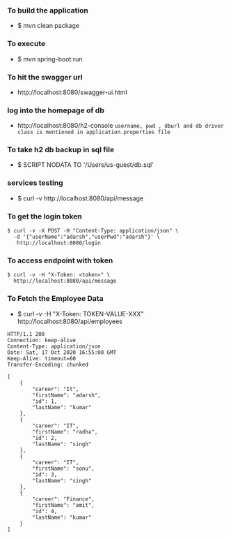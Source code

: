 
### To build the application
* $ mvn clean package

### To execute 
* $ mvn spring-boot:run

### To hit the swagger url
* http://localhost:8080/swagger-ui.html

### log into the homepage of db
* http://localhost:8080/h2-console
``` username, pwd , dburl and db driver class is mentioned in application.properties file ```

### To take h2 db backup in sql file 
* $ SCRIPT NODATA TO '/Users/us-guest/db.sql' 

### services testing 

* $ curl -v http://localhost:8080/api/message

### To get the login token 
````
$ curl -v -X POST -H "Content-Type: application/json" \
  -d '{"userName":"adarsh","userPwd":"adarsh"}' \
   http://localhost:8080/login
````
### To access endpoint with token 
````
$ curl -v -H "X-Token: <token>" \
  http://localhost:8080/api/message
````

### To Fetch the Employee Data 
* $ curl -v -H "X-Token: TOKEN-VALUE-XXX" \
      http://localhost:8080/api/employees
````
HTTP/1.1 200 
Connection: keep-alive
Content-Type: application/json
Date: Sat, 17 Oct 2020 16:55:00 GMT
Keep-Alive: timeout=60
Transfer-Encoding: chunked

[
    {
        "career": "It",
        "firstName": "adarsh",
        "id": 1,
        "lastName": "kumar"
    },
    {
        "career": "IT",
        "firstName": "radha",
        "id": 2,
        "lastName": "singh"
    },
    {
        "career": "IT",
        "firstName": "sonu",
        "id": 3,
        "lastName": "singh"
    },
    {
        "career": "Finance",
        "firstName": "amit",
        "id": 4,
        "lastName": "kumar"
    }
]
````